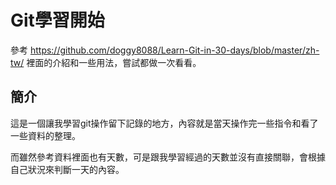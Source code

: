 # Git學習開始
參考 https://github.com/doggy8088/Learn-Git-in-30-days/blob/master/zh-tw/ 裡面的介紹和一些用法，嘗試都做一次看看。
## 簡介
這是一個讓我學習git操作留下記錄的地方，內容就是當天操作完一些指令和看了一些資料的整理。

而雖然參考資料裡面也有天數，可是跟我學習經過的天數並沒有直接關聯，會根據自己狀況來判斷一天的內容。
